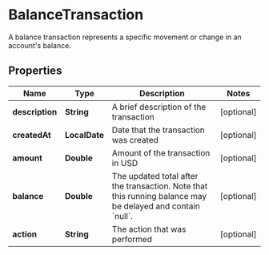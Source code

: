

# BalanceTransaction

A balance transaction represents a specific movement or change in an account's balance. 

## Properties

| Name | Type | Description | Notes |
|------------ | ------------- | ------------- | -------------|
|**description** | **String** | A brief description of the transaction |  [optional] |
|**createdAt** | **LocalDate** | Date that the transaction was created |  [optional] |
|**amount** | **Double** | Amount of the transaction in USD |  [optional] |
|**balance** | **Double** | The updated total after the transaction. Note that this running balance may be delayed and contain &#x60;null&#x60;. |  [optional] |
|**action** | **String** | The action that was performed |  [optional] |



